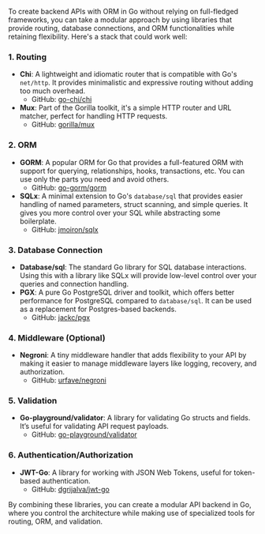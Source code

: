 To create backend APIs with ORM in Go without relying on full-fledged frameworks, you can take a modular approach by using libraries that provide routing, database connections, and ORM functionalities while retaining flexibility. Here's a stack that could work well:

### 1. **Routing**
   - **Chi**: A lightweight and idiomatic router that is compatible with Go's `net/http`. It provides minimalistic and expressive routing without adding too much overhead.
     - GitHub: [go-chi/chi](https://github.com/go-chi/chi)
   - **Mux**: Part of the Gorilla toolkit, it's a simple HTTP router and URL matcher, perfect for handling HTTP requests.
     - GitHub: [gorilla/mux](https://github.com/gorilla/mux)

### 2. **ORM**
   - **GORM**: A popular ORM for Go that provides a full-featured ORM with support for querying, relationships, hooks, transactions, etc. You can use only the parts you need and avoid others.
     - GitHub: [go-gorm/gorm](https://github.com/go-gorm/gorm)
   - **SQLx**: A minimal extension to Go's `database/sql` that provides easier handling of named parameters, struct scanning, and simple queries. It gives you more control over your SQL while abstracting some boilerplate.
     - GitHub: [jmoiron/sqlx](https://github.com/jmoiron/sqlx)

### 3. **Database Connection**
   - **Database/sql**: The standard Go library for SQL database interactions. Using this with a library like SQLx will provide low-level control over your queries and connection handling.
   - **PGX**: A pure Go PostgreSQL driver and toolkit, which offers better performance for PostgreSQL compared to `database/sql`. It can be used as a replacement for Postgres-based backends.
     - GitHub: [jackc/pgx](https://github.com/jackc/pgx)

### 4. **Middleware (Optional)**
   - **Negroni**: A tiny middleware handler that adds flexibility to your API by making it easier to manage middleware layers like logging, recovery, and authorization.
     - GitHub: [urfave/negroni](https://github.com/urfave/negroni)

### 5. **Validation**
   - **Go-playground/validator**: A library for validating Go structs and fields. It’s useful for validating API request payloads.
     - GitHub: [go-playground/validator](https://github.com/go-playground/validator)

### 6. **Authentication/Authorization**
   - **JWT-Go**: A library for working with JSON Web Tokens, useful for token-based authentication.
     - GitHub: [dgrijalva/jwt-go](https://github.com/dgrijalva/jwt-go)

By combining these libraries, you can create a modular API backend in Go, where you control the architecture while making use of specialized tools for routing, ORM, and validation.